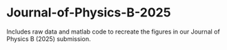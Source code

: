 # Journal-of-Physics-B-2025
Includes raw data and matlab code to recreate the figures in our Journal of Physics B (2025) submission. 
